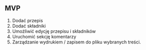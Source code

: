 ## MVP

1. Dodać przepis
1. Dodać składniki
1. Umożliwić edycję przepisu i składników
1. Uruchomić sekcję komentarzy
1. Zarządzanie wydrukiem / zapisem do pliku wybranych treści.
